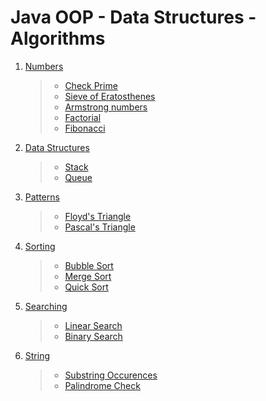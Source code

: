 # Java OOP - Data Structures - Algorithms

1. [Numbers](./numbers/)
   > - [Check Prime](./numbers/Prime.java)
   > - [Sieve of Eratosthenes](./numbers/SieveOfEratosthenes.java)
   > - [Armstrong numbers](./numbers/Armstrong.java)
   > - [Factorial](./numbers/Factorial.java)
   > - [Fibonacci](./numbers/Fibonacci.java)
2. [Data Structures](./data-structures)
   > - [Stack](./data-structures/Stack.java)
   > - [Queue](./data-structures/Queue.java)
3. [Patterns](./patterns/)
   > - [Floyd's Triangle](./patterns/FloydTriangle.java)
   > - [Pascal's Triangle](./patterns/PascalsTriangle.java)
4. [Sorting](./sorting/)
   > - [Bubble Sort](./sorting/BubbleSort.java)
   > - [Merge Sort](./sorting/MergeSort.java)
   > - [Quick Sort](./sorting/QuickSort.java)
5. [Searching](./searching/)
   > - [Linear Search](./searching/Linear.java)
   > - [Binary Search](./searching/Binary.java)
6. [String](./strings/)
   > - [Substring Occurences](./strings/Substring.java)
   > - [Palindrome Check](./strings/Palindrome.java)
